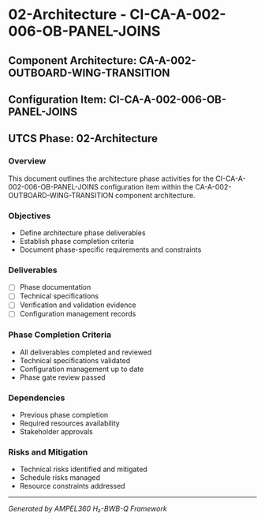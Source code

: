 # 02-Architecture - CI-CA-A-002-006-OB-PANEL-JOINS

## Component Architecture: CA-A-002-OUTBOARD-WING-TRANSITION
## Configuration Item: CI-CA-A-002-006-OB-PANEL-JOINS
## UTCS Phase: 02-Architecture

### Overview
This document outlines the architecture phase activities for the CI-CA-A-002-006-OB-PANEL-JOINS configuration item within the CA-A-002-OUTBOARD-WING-TRANSITION component architecture.

### Objectives
- Define architecture phase deliverables
- Establish phase completion criteria
- Document phase-specific requirements and constraints

### Deliverables
- [ ] Phase documentation
- [ ] Technical specifications
- [ ] Verification and validation evidence
- [ ] Configuration management records

### Phase Completion Criteria
- All deliverables completed and reviewed
- Technical specifications validated
- Configuration management up to date
- Phase gate review passed

### Dependencies
- Previous phase completion
- Required resources availability
- Stakeholder approvals

### Risks and Mitigation
- Technical risks identified and mitigated
- Schedule risks managed
- Resource constraints addressed

---
*Generated by AMPEL360 H₂-BWB-Q Framework*
